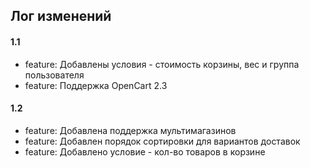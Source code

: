 ## Лог изменений

#### 1.1

* feature: Добавлены условия - стоимость корзины, вес и группа пользователя
* feature: Поддержка OpenCart 2.3

#### 1.2

* feature: Добавлена поддержка мультимагазинов
* feature: Добавлен порядок сортировки для вариантов доставок
* feature: Добавлено условие - кол-во товаров в корзине

